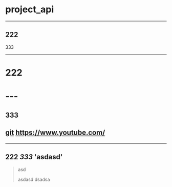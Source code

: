 # project_api
---
222
---
333
***
<h1> 222 <h1>
---
  
<h2> 333 <h2>
  
[git](https://www.youtube.com/)
<https://www.youtube.com/>
___
**222**
***333***
'asdasd'
---
>asd
>
>asdasd
>dsadsa
